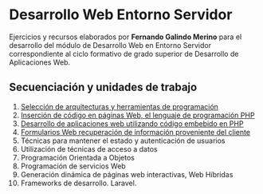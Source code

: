 # Desarrollo Web Entorno Servidor

Ejercicios y recursos elaborados por **Fernando Galindo Merino** para el desarrollo del módulo de Desarrollo Web en Entorno Servidor correspondiente al ciclo formativo de grado superior de Desarrollo de Aplicaciones Web.

## Secuenciación y unidades de trabajo
1.	[Selección de arquitecturas y herramientas de programación](https://github.com/frgali/DWES/tree/main/UT1.%20Selecci%C3%B3n%20de%20arquitecturas%20y%20herramientas%20de%20programaci%C3%B3n)
2.	[Inserción de código en páginas Web, el lenguaje de programación PHP](https://github.com/frgali/DWES/tree/main/UT2.%20Inserci%C3%B3n%20de%20c%C3%B3digo%20en%20p%C3%A1ginas%20Web%2C%20el%20lenguaje%20de%20programaci%C3%B3n%20PHP)
3.	[Desarrollo de aplicaciones web utilizando código embebido en PHP](https://github.com/frgali/DWES/tree/main/UT3.%20Desarrollo%20de%20aplicaciones%20web%20utilizando%20c%C3%B3digo%20embebido%20en%20PHP)
4.	[Formularios Web recuperación de información proveniente del cliente](https://github.com/frgali/DWES/tree/main/UT4.%20Formularios%20Web%20recuperaci%C3%B3n%20de%20informaci%C3%B3n%20proveniente%20del%20cliente)
5.	Técnicas para mantener el estado y autenticación de usuarios
6.	Utilización de técnicas de acceso a datos
7.	Programación Orientada a Objetos
8.	Programación de servicios Web
9.	Generación dinámica de páginas web interactivas, Web Híbridas
10.	Frameworks de desarrollo. Laravel.
